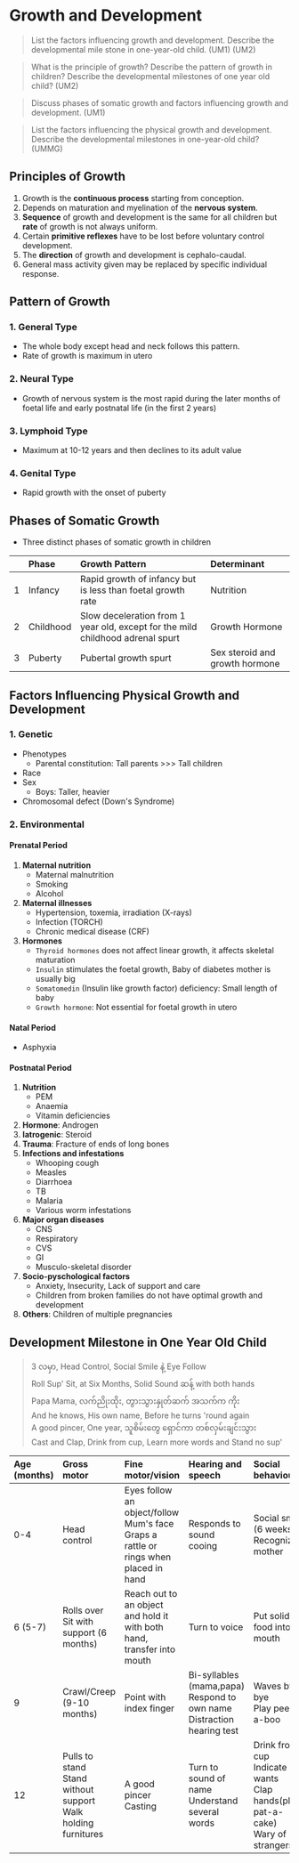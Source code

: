 # Growth and Development

> List the factors influencing growth and development. Describe the developmental mile stone in one-year-old child. (UM1) (UM2)

> What is the principle of growth? Describe the pattern of growth in children? Describe the developmental milestones of one year old child? (UM2)

> Discuss phases of somatic growth and factors influencing growth and development. (UM1)

> List the factors influencing the physical growth and development. Describe the developmental milestones in one-year-old child? (UMMG)

## Principles of Growth

1. Growth is the **continuous process** starting from conception.
1. Depends on maturation and myelination of the **nervous system**.
1. **Sequence** of growth and development is the same for all children but **rate** of growth is not always uniform.
1. Certain **primitive reflexes** have to be lost before voluntary control development.
1. The **direction** of growth and development is cephalo-caudal.
1. General mass activity given may be replaced by specific individual response.

## Pattern of Growth

### 1. General Type

- The whole body except head and neck follows this pattern.
- Rate of growth is maximum in utero

### 2. Neural Type

- Growth of nervous system is the most rapid during the later months of foetal life and early postnatal life (in the first 2 years)

### 3. Lymphoid Type

- Maximum at 10-12 years and then declines to its adult value

### 4. Genital Type

- Rapid growth with the onset of puberty

## Phases of Somatic Growth

- Three distinct phases of somatic growth in children

|     | Phase     | Growth Pattern                                                                 | Determinant                    |
| :-- | :-------- | :----------------------------------------------------------------------------- | :----------------------------- |
| 1   | Infancy   | Rapid growth of infancy but is less than foetal growth rate                    | Nutrition                      |
| 2   | Childhood | Slow deceleration from 1 year old, except for the mild childhood adrenal spurt | Growth Hormone                 |
| 3   | Puberty   | Pubertal growth spurt                                                          | Sex steroid and growth hormone |

## Factors Influencing Physical Growth and Development

### 1. Genetic

- Phenotypes
  - Parental constitution: Tall parents >>> Tall children
- Race
- Sex
  - Boys: Taller, heavier
- Chromosomal defect (Down's Syndrome)

### 2. Environmental

#### Prenatal Period

1. **Maternal nutrition**
   - Maternal malnutrition
   - Smoking
   - Alcohol
1. **Maternal illnesses**
   - Hypertension, toxemia, irradiation (X-rays)
   - Infection (TORCH)
   - Chronic medical disease (CRF)
1. **Hormones**
   - `Thyroid hormones` does not affect linear growth, it affects skeletal maturation
   - `Insulin` stimulates the foetal growth, Baby of diabetes mother is usually big
   - `Somatomedin` (Insulin like growth factor) deficiency: Small length of baby
   - `Growth hormone`: Not essential for foetal growth in utero

#### Natal Period

- Asphyxia

#### Postnatal Period

1. **Nutrition**
   - PEM
   - Anaemia
   - Vitamin deficiencies
1. **Hormone**: Androgen
1. **Iatrogenic**: Steroid
1. **Trauma**: Fracture of ends of long bones
1. **Infections and infestations**
   - Whooping cough
   - Measles
   - Diarrhoea
   - TB
   - Malaria
   - Various worm infestations
1. **Major organ diseases**
   - CNS
   - Respiratory
   - CVS
   - GI
   - Musculo-skeletal disorder
1. **Socio-pyschological factors**
   - Anxiety, Insecurity, Lack of support and care
   - Children from broken families do not have optimal growth and development
1. **Others**: Children of multiple pregnancies

## Development Milestone in One Year Old Child

> 3 လမှာ, Head Control, Social Smile နဲ့ Eye Follow<br>Roll Sup' Sit, at Six Months, Solid Sound ဆန့် with both hands<br>Papa Mama, လက်ညိုးထိုး, တွားသွားနှုတ်ဆက် အသက်က ကိုး<br>And he knows, His own name, Before he turns 'round again<br>A good pincer, One year, သူစိမ်းတွေ ရှောင်ကာ တစ်လှမ်းချင်းသွား<br>Cast and Clap, Drink from cup, Learn more words and Stand no sup'

| Age (months) | Gross motor                                                        | Fine motor/vision                                                                       | Hearing and speech                                                          | Social behaviour                                                                     |
| :----------- | :----------------------------------------------------------------- | :-------------------------------------------------------------------------------------- | :-------------------------------------------------------------------------- | :----------------------------------------------------------------------------------- |
| 0-4          | Head control                                                       | Eyes follow an object/follow Mum's face <br>Graps a rattle or rings when placed in hand | Responds to sound cooing                                                    | Social smile (6 weeks)<br>Recognizing mother                                         |
| 6 (5-7)      | Rolls over<br>Sit with support (6 months)                          | Reach out to an object and hold it with both hand, transfer into mouth                  | Turn to voice                                                               | Put solid food into mouth                                                            |
| 9            | Crawl/Creep (9-10 months)                                          | Point with index finger                                                                 | Bi-syllables (mama,papa)<br>Respond to own name<br>Distraction hearing test | Waves bye bye<br>Play peek-a-boo                                                     |
| 12           | Pulls to stand<br>Stand without support<br>Walk holding furnitures | A good pincer<br>Casting                                                                | Turn to sound of name<br>Understand several words                           | Drink from cup<br>Indicate wants<br>Clap hands(play pat-a-cake)<br>Wary of strangers |
